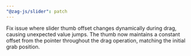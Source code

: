 ```yaml
---
"@zag-js/slider": patch
---
```


Fix issue where slider thumb offset changes dynamically during drag, causing unexpected value jumps. The thumb now
maintains a constant offset from the pointer throughout the drag operation, matching the initial grab position.
